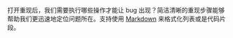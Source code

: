 打开重现后，我们需要执行哪些操作才能让 bug 出现？简洁清晰的重现步骤能够帮助我们更迅速地定位问题所在。支持使用 [Markdown](https://guides.github.com/features/mastering-markdown/) 来格式化列表或是代码片段。
